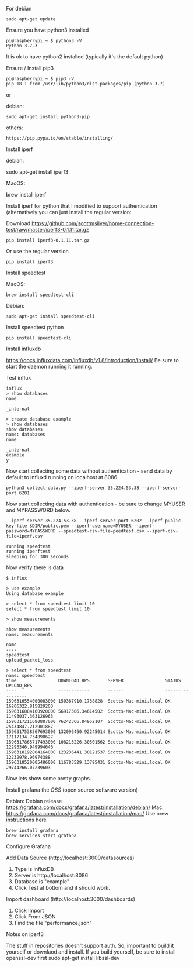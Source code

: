 For debian

```
sudo apt-get update
```

Ensure you have python3 installed

```
pi@raspberrypi:~ $ python3 -V
Python 3.7.3
```

It is ok to have python2 installed (typically it's the default python)

Ensure / Install pip3

```
pi@raspberrypi:~ $ pip3 -V
pip 18.1 from /usr/lib/python3/dist-packages/pip (python 3.7)
```

or

debian: 

```
sudo apt-get install python3-pip
```

others: 

```
https://pip.pypa.io/en/stable/installing/
```

Install iperf

debian: 

sudo apt-get install iperf3

MacOS: 

brew install iperf

Install iperf for python that I modified to support authentication (alternatively you can just install the regular version:

Download https://github.com/scottmsilver/home-connection-test/raw/master/iperf3-0.1.11.tar.gz

```
pip install iperf3-0.1.11.tar.gz

```

Or use the regular version

```
pip install iperf3
```


Install speedtest

MacOS: 

```
brew install speedtest-cli
```

Debian: 

```
sudo apt-get install speedtest-cli
```

Install speedtest python

```
pip install speedtest-cli
```

Install influxdb 

https://docs.influxdata.com/influxdb/v1.8/introduction/install/
Be sure to start the daemon running it running.

Test influx

```
influx
> show databases
name
----
_internal

> create database example
> show databases
show databases
name: databases
name
----
_internal
example
y
```

Now start collecting some data without authentication - send data by default to influxd running on localhost at 8086

```
python3 collect-data.py --iperf-server 35.224.53.38 --iperf-server-port 6201
```

Now start collecting data with authentication - be sure to change MYUSER and MYPASSWORD below.

```
--iperf-server 35.224.53.38 --iperf-server-port 6202 --iperf-public-key-file $DIR/public.pem --iperf-username=MYUSER --iperf-password=MYPASSWORD --speedtest-csv-file=peedtest.csv --iperf-csv-file=iperf.csv
```

```
running speedtest
running iperftest
sleeping for 300 seconds
```

Now verify there is data 

```
$ influx

> use example
Using database example

> select * from speedtest limit 10
select * from speedtest limit 10

> show measurements

show measurements
name: measurements

name
----
speedtest
upload_packet_loss

> select * from speedtest
name: speedtest
time                DOWNLOAD_BPS       SERVER                STATUS UPLOAD_BPS
----                ------------       ------                ------ ----------
1596316554000083000 150367910.1738828  Scotts-Mac-mini.local OK     16206322.815829203
1596316884160920000 56917306.34614502  Scotts-Mac-mini.local OK     11493037.363126963
1596317211680887000 76242366.84952107  Scotts-Mac-mini.local OK     25434847.212901887
1596317538567693000 132096460.92245014 Scotts-Mac-mini.local OK     17117134.734898627
1596317865717493000 108213226.30501562 Scotts-Mac-mini.local OK     12293346.949994646
1596318192804164000 123236441.30121537 Scotts-Mac-mini.local OK     12232978.96974388
1596318520005486000 116783529.13795431 Scotts-Mac-mini.local OK     29744266.07239603
```

Now lets show some pretty graphs.

Install grafana the *OSS* (open source software version)

Debian: Debian release https://grafana.com/docs/grafana/latest/installation/debian/
Mac: https://grafana.com/docs/grafana/latest/installation/mac/
Use brew instructions here

```
brew install grafana
brew services start grafana
```

Configure Grafana


Add Data Source (http://localhost:3000/datasources)

1. Type is InfluxDB
2. Server is http://localhost:8086
3. Database is "example"
4. Click Test at bottom and it should work.

Import dashboard (http://localhost:3000/dashboards)

1. Click Import
2. Click From JSON
3. Find the file "performance.json" 


Notes on iperf3

The stuff in repositories doesn't support auth.
So, important to build it yourself or downlaod and install.
If you build yourself, be sure to install openssl-dev first
sudo apt-get install libssl-dev
